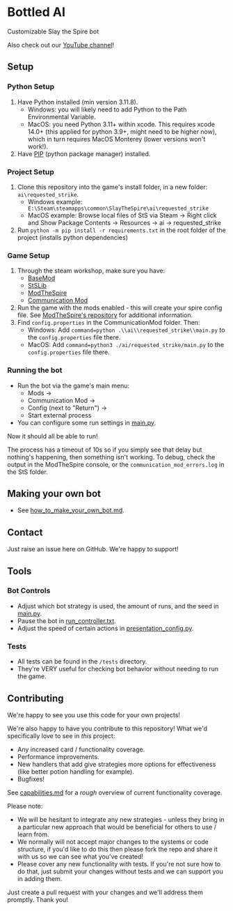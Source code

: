 # Bottled AI
Customizable Slay the Spire bot

Also check out our [YouTube channel](https://www.youtube.com/@BottledAI)!

## Setup

### Python Setup
1) Have Python installed (min version 3.11.8).
    - Windows: you will likely need to add Python to the Path Environmental Variable.
    - MacOS: you need Python 3.11+ within xcode. This requires xcode 14.0+ (this applied for python 3.9+, might need to be higher now), which in turn requires MacOS Monterey (lower versions won't work!).
2) Have [PIP](https://pip.pypa.io/en/stable/installation/) (python package manager) installed.

### Project Setup
1) Clone this repository into the game's install folder, in a new folder: `ai\requested_strike`.
    - Windows example: ` E:\Steam\steamapps\common\SlayTheSpire\ai\requested_strike`
    - MacOS example: Browse local files of StS via Steam -> Right click and Show Package Contents -> Resources -> ai -> requested_strike
2) Run `python -m pip install -r requirements.txt` in the root folder of the project (installs python dependencies)

### Game Setup
1) Through the steam workshop, make sure you have:
    - [BaseMod](https://steamcommunity.com/sharedfiles/filedetails/?id=1605833019) 
    - [StSLib](https://steamcommunity.com/sharedfiles/filedetails/?id=1609158507)
    - [ModTheSpire](https://steamcommunity.com/sharedfiles/filedetails/?id=1605060445)
    - [Communication Mod](https://steamcommunity.com/sharedfiles/filedetails/?id=2131373661)
2) Run the game with the mods enabled - this will create your spire config file. See [ModTheSpire's repository](https://github.com/kiooeht/ModTheSpire/wiki/SpireConfig) for additional information.
3) Find `config.properties` in the CommunicationMod folder. Then:
    - Windows: Add `command=python .\\ai\\requested_strike\\main.py` to the `config.properties` file there.
    - MacOS: Add `command=python3 ./ai/requested_strike/main.py` to the `config.properties` file there.

### Running the bot
- Run the bot via the game's main menu:
  - Mods ->
  - Communication Mod ->
  - Config (next to "Return")  ->
  - Start external process
- You can configure some run settings in [main.py](main.py).

Now it should all be able to run!

The process has a timeout of 10s so if you simply see that delay but nothing's happening, then something isn't working.
To debug, check the output in the ModTheSpire console, or the `communication_mod_errors.log` in the StS folder.

## Making your own bot
- See [how_to_make_your_own_bot.md](how_to_make_your_own_bot.md).


## Contact
Just raise an issue here on GitHub. We're happy to support!


## Tools

### Bot Controls
- Adjust which bot strategy is used, the amount of runs, and the seed in [main.py](main.py).
- Pause the bot in [run_controller.txt](run_controller.txt).
- Adjust the speed of certain actions in [presentation_config.py](presentation_config.py).

### Tests
- All tests can be found in the `/tests` directory.
- They're VERY useful for checking bot behavior without needing to run the game.


## Contributing
We're happy to see you use this code for your own projects!

We're also  happy to have you contribute to this repository! What we'd specifically love to see in _this_ project:
- Any increased card / functionality coverage.
- Performance improvements.
- New handlers that add give strategies more options for effectiveness (like better potion handling for example).
- Bugfixes!

See [capabilities.md](capabilities.md) for a _rough_ overview of current functionality coverage.

Please note:
- We will be hesitant to integrate any new strategies - unless they bring in a particular new approach that would be beneficial for others to use / learn from. 
- We normally will not accept major changes to the systems or code structure, if you'd like to do this then please fork the repo and share it with us so we can see what you've created!
- Please cover any new functionality with tests. If you're not sure how to do that, just submit your changes without tests and we can support you in adding them.

Just create a pull request with your changes and we'll address them promptly. Thank you!